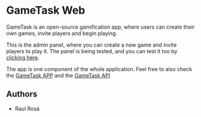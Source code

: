 # GameTask Web

GameTask is an open-source gamification app, where users can create their own games, invite players and begin playing.

This is the admin panel, where you can create a new game and invite players to play it. The panel is being tested, and you can test it too by [clicking here](ufsc-tcc-web.herokuapp.com/).

The app is one component of the whole application. Feel free to also check the [GameTask APP](https://github.com/raulrozza/Gametask_Mobile) and the [GameTask API](https://github.com/raulrozza/Gametask_API)

## Authors

- Raul Rosá
